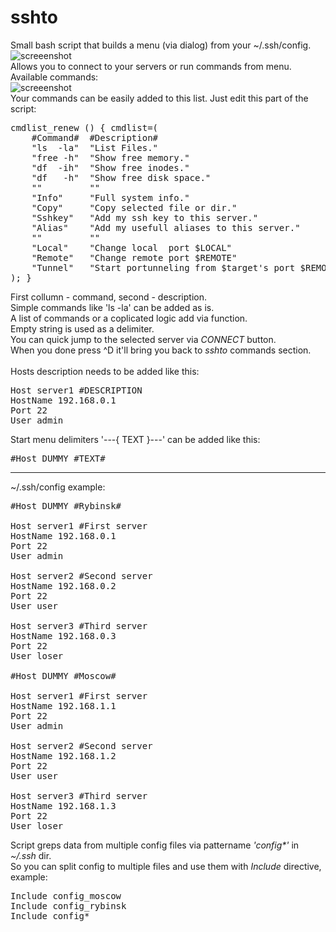# sshto

Small bash script that builds a menu (via dialog) from your ~/.ssh/config.</br>
![screeenshot](https://user-images.githubusercontent.com/18072680/50471000-ea8ea380-09c3-11e9-9217-d34a7300ad85.png)
</br>
Allows you to connect to your servers or run commands from menu. Available commands:</br>
![screeenshot](https://user-images.githubusercontent.com/18072680/59601820-d70bfc00-910d-11e9-8e6d-d36622cf8335.png)
</br>
Your commands can be easily added to this list. Just edit this part of the script:</br>
<pre>
cmdlist_renew () { cmdlist=(
    #Command#  #Description#
    "ls  -la"  "List Files."
    "free -h"  "Show free memory."
    "df  -ih"  "Show free inodes."
    "df   -h"  "Show free disk space."
    ""         ""
    "Info"     "Full system info."
    "Copy"     "Copy selected file or dir."
    "Sshkey"   "Add my ssh key to this server."
    "Alias"    "Add my usefull aliases to this server."
    ""         ""
    "Local"    "Change local  port $LOCAL"
    "Remote"   "Change remote port $REMOTE"
    "Tunnel"   "Start portunneling from $target's port $REMOTE to local port $LOCAL"
); }
</pre>
First collumn - command, second - description.</br>
Simple commands like 'ls -la' can be added as is.</br>
A list of commands or a coplicated logic add via function.</br>
Empty string is used as a delimiter.</br>
You can quick jump to the selected server via <i>CONNECT</i> button.</br>
When you done press ^D it'll bring you back to <i>sshto</i> commands section.</br>
</br>
Hosts description needs to be added like this:</br>
<pre>
Host server1 #DESCRIPTION
HostName 192.168.0.1
Port 22
User admin
</pre>
Start menu delimiters '---{ TEXT }---' can be added like this:</br>
<pre>
#Host DUMMY #TEXT#
</pre>
------
~/.ssh/config example:
<pre>
#Host DUMMY #Rybinsk#

Host server1 #First server
HostName 192.168.0.1
Port 22
User admin

Host server2 #Second server
HostName 192.168.0.2
Port 22
User user

Host server3 #Third server
HostName 192.168.0.3
Port 22
User loser

#Host DUMMY #Moscow#

Host server1 #First server
HostName 192.168.1.1
Port 22
User admin

Host server2 #Second server
HostName 192.168.1.2
Port 22
User user

Host server3 #Third server
HostName 192.168.1.3
Port 22
User loser
</pre>
Script greps data from multiple config files via pattername <i>'config*'</i> in <i>~/.ssh</i> dir.<br>
So you can split config to multiple files and use them with <i>Include</i> directive, example:
<pre>
Include config_moscow
Include config_rybinsk
Include config*
</pre>
